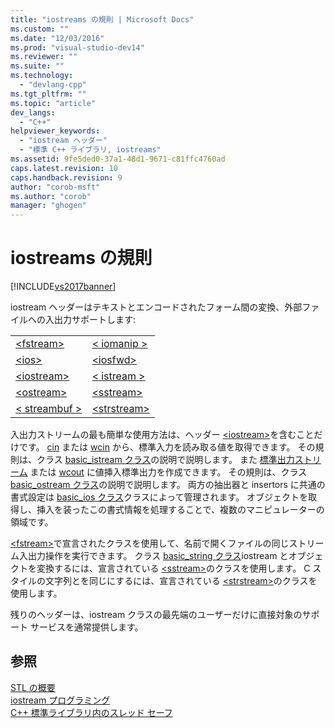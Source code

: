 ```yaml
---
title: "iostreams の規則 | Microsoft Docs"
ms.custom: ""
ms.date: "12/03/2016"
ms.prod: "visual-studio-dev14"
ms.reviewer: ""
ms.suite: ""
ms.technology: 
  - "devlang-cpp"
ms.tgt_pltfrm: ""
ms.topic: "article"
dev_langs: 
  - "C++"
helpviewer_keywords: 
  - "iostream ヘッダー"
  - "標準 C++ ライブラリ, iostreams"
ms.assetid: 9fe5ded0-37a1-48d1-9671-c81ffc4760ad
caps.latest.revision: 10
caps.handback.revision: 9
author: "corob-msft"
ms.author: "corob"
manager: "ghogen"
---
```

# iostreams の規則
[!INCLUDE[vs2017banner](../assembler/inline/includes/vs2017banner.md)]

iostream ヘッダーはテキストとエンコードされたフォーム間の変換、外部ファイルへの入出力サポートします:  
  
|||  
|-|-|  
|[\<fstream\>](../standard-library/fstream.md)|[\< iomanip \>](../Topic/%3Ciomanip%3E.md)|  
|[\<ios\>](../standard-library/ios.md)|[\<iosfwd\>](../standard-library/iosfwd.md)|  
|[\<iostream\>](../standard-library/iostream.md)|[\< istream \>](../standard-library/istream.md)|  
|[\<ostream\>](../standard-library/ostream.md)|[\<sstream\>](../standard-library/sstream.md)|  
|[\< streambuf \>](../standard-library/streambuf.md)|[\<strstream\>](../standard-library/strstream.md)|  
  
 入出力ストリームの最も簡単な使用方法は、ヘッダー [\<iostream\>](../standard-library/iostream.md)を含むことだけです。  [cin](../Topic/cin.md) または [wcin](../Topic/wcin.md) から、標準入力を読み取る値を取得できます。  その規則は、クラス [basic\_istream クラス](../Topic/basic_istream%20Class.md)の説明で説明します。  また [標準出力ストリーム](../Topic/cout.md) または [wcout](../Topic/wcout.md) に値挿入標準出力を作成できます。  その規則は、クラス [basic\_ostream クラス](../Topic/basic_ostream%20Class.md)の説明で説明します。  両方の抽出器と insertors に共通の書式設定は [basic\_ios クラス](../Topic/basic_ios%20Class.md)クラスによって管理されます。  オブジェクトを取得し、挿入を装ったこの書式情報を処理することで、複数のマニピュレーターの領域です。  
  
 [\<fstream\>](../standard-library/fstream.md)で宣言されたクラスを使用して、名前で開くファイルの同じストリーム入出力操作を実行できます。  クラス [basic\_string クラス](../standard-library/basic-string-class.md)iostream とオブジェクトを変換するには、宣言されている [\<sstream\>](../standard-library/sstream.md)のクラスを使用します。  C スタイルの文字列とを同じにするには、宣言されている [\<strstream\>](../standard-library/strstream.md)のクラスを使用します。  
  
 残りのヘッダーは、iostream クラスの最先端のユーザーだけに直接対象のサポート サービスを通常提供します。  
  
## 参照  
 [STL の概要](../standard-library/cpp-standard-library-overview.md)   
 [iostream プログラミング](../Topic/iostream%20Programming.md)   
 [C\+\+ 標準ライブラリ内のスレッド セーフ](../standard-library/thread-safety-in-the-cpp-standard-library.md)